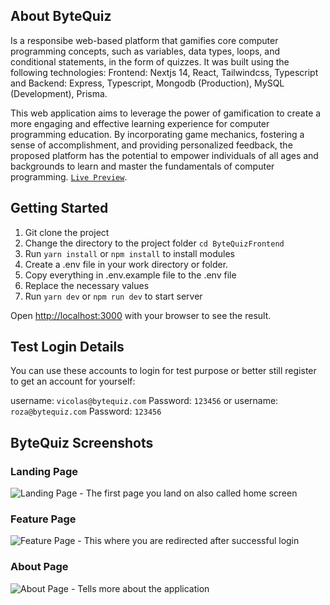 ## About ByteQuiz
Is a responsibe web-based platform that gamifies core computer programming concepts, such as variables, data types, loops, and conditional statements, in the form of quizzes. It was built using the following technologies: Frontend: Nextjs 14, React, Tailwindcss, Typescript and Backend: Express, Typescript, Mongodb (Production), MySQL (Development), Prisma.

This web application aims to leverage the power of gamification to create a more engaging and effective learning experience for computer programming education. By incorporating game mechanics, fostering a sense of accomplishment, and providing personalized feedback, the proposed platform has the potential to empower individuals of all ages and backgrounds to learn and master the fundamentals of computer programming. [`Live Preview`](https://bytequiz.vercel.app/).

## Getting Started
1. Git clone the project
2. Change the directory to the project folder `cd ByteQuizFrontend`
3. Run `yarn install` or `npm install` to install modules
4. Create a .env file in your work directory or folder.
5. Copy everything in .env.example file to the .env file
6. Replace the necessary values
7. Run `yarn dev` or `npm run dev` to start server

Open [http://localhost:3000](http://localhost:3000) with your browser to see the result.

## Test Login Details
You can use these accounts to login for test purpose or better still register to get an account for yourself:

username: `vicolas@bytequiz.com`
Password: `123456`
or
username: `roza@bytequiz.com`
Password: `123456`

## ByteQuiz Screenshots
### Landing Page
![Landing Page - The first page you land on also called home screen](https://github.com/Vicolas11/ByteQuizFrontend/assets/46172140/cd28a904-69c1-4978-9d85-5a25e3b31d4a)

### Feature Page
![Feature Page - This where you are redirected after successful login](https://github.com/Vicolas11/ByteQuizFrontend/assets/46172140/05577637-9710-4ead-8689-d7a6140d4a48)

### About Page
![About Page - Tells more about the application](https://github.com/Vicolas11/ByteQuizFrontend/assets/46172140/8c36e32c-5c6d-4b2b-9cdd-e4f390fa1ec1)
